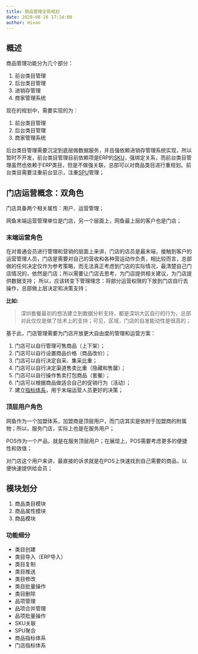 ```yaml
---
title: 商品管理全局规划
date: 2020-08-26 17:24:00
author: Hivan
---
```


## 概述

商品管理功能分为几个部分：

1. 前台类目管理
2. 后台类目管理
3. 进销存管理
4. 商家管理系统

现在的规划中，需要实现的为：

1. 前台类目管理
2. 后台类目管理
3. 商家管理系统

后台类目管理需要沉淀到底层做数据服务，并且强依赖进销存管理系统实现，所以暂时不开发，前台类目管理目前依赖项是ERP的[SKU][1]，强绑定关系，而前台类目管理虽然也依赖于ERP类目，但是不做强关联，总部可以对商品类目进行重规划。前台类目需要注重前台显示，注重[SPU][2]管理；

## 门店运营概念：双角色

门店具备两个相关属性：用户、运营管理；

网鱼末端运营管理单位是门店，另一个层面上，网鱼最上层的客户也是门店；

### 末端运营角色

在对普通会员进行管理和营销的层面上来讲，门店的店员是最末端，接触到客户的运营管理人员，门店是需要对自己的营收和各种营运动作负责，相比较而言，总部做的任何决定仅作为参考策略，而无法真正考虑到门店的实际情况，最清楚自己门店情况的，依然是门店；所以需要让门店去思考，为门店提供相关建议，为门店提供数据支持； 所以，应该转变下管理理念：将部分运营权限的下放到门店自行去操作，总部做上层决定和决策支持；

**比如:**
> 深圳套餐最初的想法建立到数据分析支持，都是深圳大区自行的行为，总部对此仅仅是做了技术上的支持；可见，区域，门店的自发能动性是很高的；

基于此，门店管理需要为门店开放更大自由度的管理和运营方案：

1. 门店可以自行管理可售商品（上下架）；
2. 门店可以自行设置商品价格（商品改价）；
3. 门店可以自行决定自采、集采比重；
4. 门店可以自行决定渠道售卖比重（隐藏和售罄）；
5. 门店可以自行操作售卖打包商品（套餐）；
6. 门店可以根据商品做适合自己的促销行为（活动）；
7. 建立[指标体系][3]，用于末端运营人员更好的决策；

### 顶层用户角色

网鱼作为一个加盟体系，加盟商是顶层用户，而门店其实是依附于加盟商的附属物；所以，服务门店，实际上也是在服务用户；

POS作为一个产品，就是在服务顶层用户；在展现上，POS需要考虑更多的便捷性和效值；

对门店这个用户来讲，最直接的诉求就是在POS上快速找到自己需要的商品，以便快速提供给会员；


## 模块划分

1. 商品类目模块
2. 商品属性模块
3. 商品模块

### 功能细分

- 类目创建
- 类目导入（ERP导入）
- 类目复制
- 类目推送
- 类目修改
- 类目批量操作
- 类目删除
- 品项管理
- 品项合并管理
- 品项批量操作
- SKU关联
- SPU聚合
- 商品指标体系
- 门店指标体系









[1]:	./glossary.md#SKU
[2]:	./glossary.md#SPU
[3]:	./index_system.md